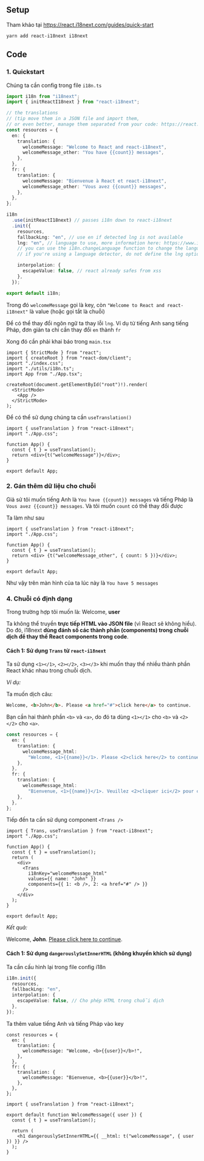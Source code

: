 ## Setup

Tham khảo tại https://react.i18next.com/guides/quick-start

```
yarn add react-i18next i18next
```

## Code

### 1. Quickstart

Chúng ta cần config trong file `i18n.ts`

```ts
import i18n from "i18next";
import { initReactI18next } from "react-i18next";

// the translations
// (tip move them in a JSON file and import them,
// or even better, manage them separated from your code: https://react.i18next.com/guides/multiple-translation-files)
const resources = {
  en: {
    translation: {
      welcomeMessage: "Welcome to React and react-i18next",
      welcomeMessage_other: "You have {{count}} messages",
    },
  },
  fr: {
    translation: {
      welcomeMessage: "Bienvenue à React et react-i18next",
      welcomeMessage_other: "Vous avez {{count}} messages",
    },
  },
};

i18n
  .use(initReactI18next) // passes i18n down to react-i18next
  .init({
    resources,
    fallbackLng: "en", // use en if detected lng is not available
    lng: "en", // language to use, more information here: https://www.i18next.com/overview/configuration-options#languages-namespaces-resources
    // you can use the i18n.changeLanguage function to change the language manually: https://www.i18next.com/overview/api#changelanguage
    // if you're using a language detector, do not define the lng option

    interpolation: {
      escapeValue: false, // react already safes from xss
    },
  });

export default i18n;
```

Trong đó `welcomeMessage` gọi là key, còn `"Welcome to React and react-i18next"` là value (hoặc gọi tắt là chuỗi)

Để có thể thay đổi ngôn ngữ ta thay lỗi `lng`. Ví dụ từ tiếng Anh sang tiếng Pháp, đơn giản ta chỉ cần thay đổi `en` thành `fr`

Xong đó cần phải khai báo trong `main.tsx`

```tsx
import { StrictMode } from "react";
import { createRoot } from "react-dom/client";
import "./index.css";
import "./utils/i18n.ts";
import App from "./App.tsx";

createRoot(document.getElementById("root")!).render(
  <StrictMode>
    <App />
  </StrictMode>
);
```

Để có thể sử dụng chúng ta cần `useTranslation()`

```tsx
import { useTranslation } from "react-i18next";
import "./App.css";

function App() {
  const { t } = useTranslation();
  return <div>{t("welcomeMessage")}</div>;
}

export default App;
```

### 2. Gán thêm dữ liệu cho chuỗi

Giả sử tôi muốn tiếng Anh là `You have {{count}} messages` và tiếng Pháp là `Vous avez {{count}} messages`. Và tôi muốn `count` có thể thay đổi được

Ta làm như sau

```tsx
import { useTranslation } from "react-i18next";
import "./App.css";

function App() {
  const { t } = useTranslation();
  return <div> {t("welcomeMessage_other", { count: 5 })}</div>;
}

export default App;
```

Như vậy trên màn hình của ta lúc này là `You have 5 messages`

### 4. Chuỗi có định dạng

Trong trường hợp tôi muốn là: Welcome, **user**

Ta không thể truyền **trực tiếp HTML vào JSON file** (vì React sẽ không hiểu). Do đó, i18next **dùng đánh số các thành phần (components) trong chuỗi dịch để thay thế React components trong code**.

#### Cách 1: Sử dụng `Trans` từ `react-i18next`

Ta sử dụng `<1></1>`, `<2></2>`, `<3></3>` khi muốn thay thế nhiều thành phần React khác nhau trong chuỗi dịch.

_Ví dụ:_

Ta muốn dịch câu:

```html
Welcome, <b>John</b>. Please <a href="#">click here</a> to continue.
```

Bạn cần hai thành phần `<b>` và `<a>`, do đó ta dùng `<1></1>` cho `<b>` và `<2></2>` cho `<a>`.

```ts
const resources = {
  en: {
    translation: {
      welcomeMessage_html:
        "Welcome, <1>{{name}}</1>. Please <2>click here</2> to continue.",
    },
  },
  fr: {
    translation: {
      welcomeMessage_html:
        "Bienvenue, <1>{{name}}</1>. Veuillez <2>cliquer ici</2> pour continuer.",
    },
  },
};
```

Tiếp đến ta cần sử dụng component `<Trans />`

```tsx
import { Trans, useTranslation } from "react-i18next";
import "./App.css";

function App() {
  const { t } = useTranslation();
  return (
    <div>
      <Trans
        i18nKey="welcomeMessage_html"
        values={{ name: "John" }}
        components={{ 1: <b />, 2: <a href="#" /> }}
      />
    </div>
  );
}

export default App;
```

_Kết quả:_

Welcome, **John**. [Please click here to continue]().

#### Cách 1: Sử dụng `dangerouslySetInnerHTML` (không khuyến khích sử dụng)

Ta cần cấu hình lại trong file config i18n

```ts
i18n.init({
  resources,
  fallbackLng: "en",
  interpolation: {
    escapeValue: false, // Cho phép HTML trong chuỗi dịch
  },
});
```

Ta thêm value tiếng Anh và tiếng Pháp vào key

```tsx
const resources = {
  en: {
    translation: {
      welcomeMessage: "Welcome, <b>{{user}}</b>!",
    },
  },
  fr: {
    translation: {
      welcomeMessage: "Bienvenue, <b>{{user}}</b>!",
    },
  },
};
```

```tsx
import { useTranslation } from "react-i18next";

export default function WelcomeMessage({ user }) {
  const { t } = useTranslation();

  return (
    <h1 dangerouslySetInnerHTML={{ __html: t("welcomeMessage", { user }) }} />
  );
}
```
